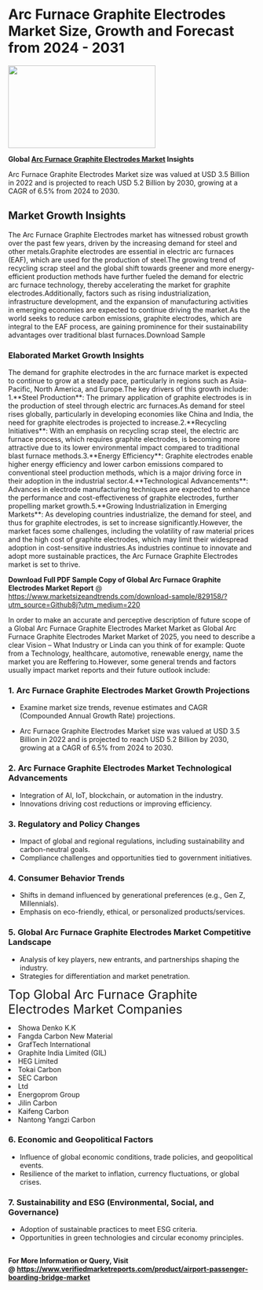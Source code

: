 <H1>Arc Furnace Graphite Electrodes Market Size, Growth and Forecast from 2024 - 2031</H1><img class="aligncenter size-medium wp-image-584254" src="https://thirdeyenews.in/wp-content/uploads/2024/09/Global-Market-Research-300x168.jpeg" alt="" width="300" height="168" /><p><strong>Global&nbsp;<a href="https://www.marketsizeandtrends.com/download-sample/829158/?utm_source=Github8j?utm_medium=220">Arc Furnace Graphite Electrodes Market</a> Insights</strong></p><p>Arc Furnace Graphite Electrodes Market size was valued at USD 3.5 Billion in 2022 and is projected to reach USD 5.2 Billion by 2030, growing at a CAGR of 6.5% from 2024 to 2030.</p><p><h2>Market Growth Insights</h2> The Arc Furnace Graphite Electrodes market has witnessed robust growth over the past few years, driven by the increasing demand for steel and other metals.Graphite electrodes are essential in electric arc furnaces (EAF), which are used for the production of steel.The growing trend of recycling scrap steel and the global shift towards greener and more energy-efficient production methods have further fueled the demand for electric arc furnace technology, thereby accelerating the market for graphite electrodes.Additionally, factors such as rising industrialization, infrastructure development, and the expansion of manufacturing activities in emerging economies are expected to continue driving the market.As the world seeks to reduce carbon emissions, graphite electrodes, which are integral to the EAF process, are gaining prominence for their sustainability advantages over traditional blast furnaces.Download Sample <h3>Elaborated Market Growth Insights</h3> The demand for graphite electrodes in the arc furnace market is expected to continue to grow at a steady pace, particularly in regions such as Asia-Pacific, North America, and Europe.The key drivers of this growth include: 1.**Steel Production**: The primary application of graphite electrodes is in the production of steel through electric arc furnaces.As demand for steel rises globally, particularly in developing economies like China and India, the need for graphite electrodes is projected to increase.2.**Recycling Initiatives**: With an emphasis on recycling scrap steel, the electric arc furnace process, which requires graphite electrodes, is becoming more attractive due to its lower environmental impact compared to traditional blast furnace methods.3.**Energy Efficiency**: Graphite electrodes enable higher energy efficiency and lower carbon emissions compared to conventional steel production methods, which is a major driving force in their adoption in the industrial sector.4.**Technological Advancements**: Advances in electrode manufacturing techniques are expected to enhance the performance and cost-effectiveness of graphite electrodes, further propelling market growth.5.**Growing Industrialization in Emerging Markets**: As developing countries industrialize, the demand for steel, and thus for graphite electrodes, is set to increase significantly.However, the market faces some challenges, including the volatility of raw material prices and the high cost of graphite electrodes, which may limit their widespread adoption in cost-sensitive industries.As industries continue to innovate and adopt more sustainable practices, the Arc Furnace Graphite Electrodes market is set to thrive.</p><p><span class=""><strong>Download Full PDF Sample Copy of Global Arc Furnace Graphite Electrodes Market Report</strong> @ <a href="https://www.marketsizeandtrends.com/download-sample/829158/?utm_source=Github8j?utm_medium=220" target="_blank">https://www.marketsizeandtrends.com/download-sample/829158/?utm_source=Github8j?utm_medium=220</a></span></p><p>In order to make an accurate and perceptive description of future scope of a Global&nbsp;Arc Furnace Graphite Electrodes Market Market as Global&nbsp;Arc Furnace Graphite Electrodes Market Market of 2025, you need to describe a clear Vision &ndash; What Industry or Linda can you think of for example: Quote from a Technology, healthcare, automotive, renewable energy, name the market you are Reffering to.However, some general trends and factors usually impact market reports and their future outlook include:</p><h3>1.&nbsp;<strong>Arc Furnace Graphite Electrodes Market Growth Projections</strong></h3><ul><li>Examine market size trends, revenue estimates and CAGR (Compounded Annual Growth Rate) projections.</li><li><p>Arc Furnace Graphite Electrodes Market size was valued at USD 3.5 Billion in 2022 and is projected to reach USD 5.2 Billion by 2030, growing at a CAGR of 6.5% from 2024 to 2030.</p></li></ul><h3>2.&nbsp;<strong>Arc Furnace Graphite Electrodes Market Technological Advancements</strong></h3><ul><li>Integration of AI, IoT, blockchain, or automation in the industry.</li><li>Innovations driving cost reductions or improving efficiency.</li></ul><h3>3.&nbsp;<strong>Regulatory and Policy Changes</strong></h3><ul><li>Impact of global and regional regulations, including sustainability and carbon-neutral goals.</li><li>Compliance challenges and opportunities tied to government initiatives.</li></ul><h3>4.&nbsp;<strong>Consumer Behavior Trends</strong></h3><ul><li>Shifts in demand influenced by generational preferences (e.g., Gen Z, Millennials).</li><li>Emphasis on eco-friendly, ethical, or personalized products/services.</li></ul><h3>5.&nbsp;<strong>Global Arc Furnace Graphite Electrodes Market Competitive Landscape</strong></h3><ul><li>Analysis of key players, new entrants, and partnerships shaping the industry.</li><li>Strategies for differentiation and market penetration.</li></ul><p data-pm-slice="1 1 []"><span style="color: inherit; font-family: inherit; font-size: 25px;">Top Global Arc Furnace Graphite Electrodes Market Companies</span></p><div class="" data-test-id=""><p><li>Showa Denko K.K</li><li> Fangda Carbon New Material</li><li> GrafTech International</li><li> Graphite India Limited (GIL)</li><li> HEG Limited</li><li> Tokai Carbon</li><li> SEC Carbon</li><li> Ltd</li><li> Energoprom Group</li><li> Jilin Carbon</li><li> Kaifeng Carbon</li><li> Nantong Yangzi Carbon</li></p></div><h3>6.&nbsp;<strong>Economic and Geopolitical Factors</strong></h3><ul><li>Influence of global economic conditions, trade policies, and geopolitical events.</li><li>Resilience of the market to inflation, currency fluctuations, or global crises.</li></ul><h3>7.&nbsp;<strong>Sustainability and ESG (Environmental, Social, and Governance)</strong></h3><ul><li>Adoption of sustainable practices to meet ESG criteria.</li><li>Opportunities in green technologies and circular economy principles.</li></ul><h2><strong style="font-size: 14px;">For More Information or Query, Visit @&nbsp;</strong><a style="background-color: #ffffff; font-size: 14px;" href="https://www.marketsizeandtrends.com/report/arc-furnace-graphite-electrodes-market/" target="_blank">https://www.verifiedmarketreports.com/product/airport-passenger-boarding-bridge-market</a></h2>